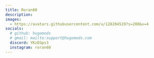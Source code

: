 ```yaml
---
title: Roran60
description:
images:
  - https://avatars.githubusercontent.com/u/128204519?s=200&v=4
socials:
  # github: hugomods
  # gmail: mailto:support@hugomods.com
  discord: YKzEGps3
  instagram: roran60
---
```

